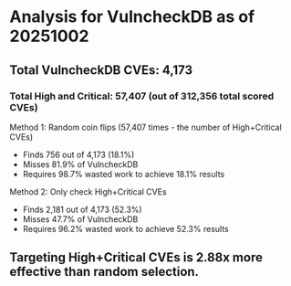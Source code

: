 # Analysis for VulncheckDB as of 20251002

## Total VulncheckDB CVEs: 4,173
### Total High and Critical: 57,407 (out of 312,356 total scored CVEs)

Method 1: Random coin flips (57,407 times - the number of High+Critical CVEs)
  - Finds 756 out of 4,173 (18.1%)
  - Misses 81.9% of VulncheckDB
  - Requires 98.7% wasted work to achieve 18.1% results

Method 2: Only check High+Critical CVEs
  - Finds 2,181 out of 4,173 (52.3%)
  - Misses 47.7% of VulncheckDB
  - Requires 96.2% wasted work to achieve 52.3% results

## Targeting High+Critical CVEs is 2.88x more effective than random selection.
